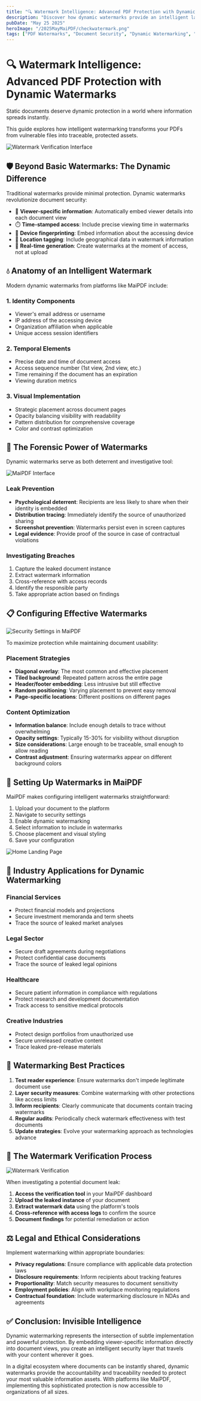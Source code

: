 ```yaml
---
title: "🔍 Watermark Intelligence: Advanced PDF Protection with Dynamic Watermarks"
description: "Discover how dynamic watermarks provide an intelligent layer of security for your shared PDFs, tracing unauthorized distribution and deterring document leaks."
pubDate: "May 25 2025"
heroImage: "/2025MayMaiPDF/checkwatermark.png"
tags: ["PDF Watermarks", "Document Security", "Dynamic Watermarking", "Leak Prevention", "Document Protection"]
---
```


# 🔍 Watermark Intelligence: Advanced PDF Protection with Dynamic Watermarks

<div class="intro-panel">
  <p>Static documents deserve dynamic protection in a world where information spreads instantly.</p>
  <p>This guide explores how intelligent watermarking transforms your PDFs from vulnerable files into traceable, protected assets.</p>
</div>

![Watermark Verification Interface](/2025MayMaiPDF/checkwatermark.png)

## 🛡️ Beyond Basic Watermarks: The Dynamic Difference

Traditional watermarks provide minimal protection. Dynamic watermarks revolutionize document security:

- 👤 **Viewer-specific information**: Automatically embed viewer details into each document view
- ⏱️ **Time-stamped access**: Include precise viewing time in watermarks
- 📱 **Device fingerprinting**: Embed information about the accessing device
- 📍 **Location tagging**: Include geographical data in watermark information
- 🔄 **Real-time generation**: Create watermarks at the moment of access, not at upload

## 💧 Anatomy of an Intelligent Watermark

Modern dynamic watermarks from platforms like MaiPDF include:

### 1. Identity Components
- Viewer's email address or username
- IP address of the accessing device
- Organization affiliation when applicable
- Unique access session identifiers

### 2. Temporal Elements
- Precise date and time of document access
- Access sequence number (1st view, 2nd view, etc.)
- Time remaining if the document has an expiration
- Viewing duration metrics

### 3. Visual Implementation
- Strategic placement across document pages
- Opacity balancing visibility with readability
- Pattern distribution for comprehensive coverage
- Color and contrast optimization

## 🔎 The Forensic Power of Watermarks

Dynamic watermarks serve as both deterrent and investigative tool:

![MaiPDF Interface](/2025MayMaiPDF/menus_in_maipdf.png)

### Leak Prevention
- **Psychological deterrent**: Recipients are less likely to share when their identity is embedded
- **Distribution tracing**: Immediately identify the source of unauthorized sharing
- **Screenshot prevention**: Watermarks persist even in screen captures
- **Legal evidence**: Provide proof of the source in case of contractual violations

### Investigating Breaches
1. Capture the leaked document instance
2. Extract watermark information
3. Cross-reference with access records
4. Identify the responsible party
5. Take appropriate action based on findings

## 📋 Configuring Effective Watermarks

![Security Settings in MaiPDF](/2025MayMaiPDF/settings_in_cloudshare.png)

To maximize protection while maintaining document usability:

### Placement Strategies
- **Diagonal overlay**: The most common and effective placement
- **Tiled background**: Repeated pattern across the entire page
- **Header/footer embedding**: Less intrusive but still effective
- **Random positioning**: Varying placement to prevent easy removal
- **Page-specific locations**: Different positions on different pages

### Content Optimization
- **Information balance**: Include enough details to trace without overwhelming
- **Opacity settings**: Typically 15-30% for visibility without disruption
- **Size considerations**: Large enough to be traceable, small enough to allow reading
- **Contrast adjustment**: Ensuring watermarks appear on different background colors

## 🔧 Setting Up Watermarks in MaiPDF

MaiPDF makes configuring intelligent watermarks straightforward:

1. Upload your document to the platform
2. Navigate to security settings
3. Enable dynamic watermarking
4. Select information to include in watermarks
5. Choose placement and visual styling
6. Save your configuration

![Home Landing Page](/2025MayMaiPDF/Home_Landing.png)

## 💼 Industry Applications for Dynamic Watermarking

### Financial Services
- Protect financial models and projections
- Secure investment memoranda and term sheets
- Trace the source of leaked market analyses

### Legal Sector
- Secure draft agreements during negotiations
- Protect confidential case documents
- Trace the source of leaked legal opinions

### Healthcare
- Secure patient information in compliance with regulations
- Protect research and development documentation
- Track access to sensitive medical protocols

### Creative Industries
- Protect design portfolios from unauthorized use
- Secure unreleased creative content
- Trace leaked pre-release materials

## 🌟 Watermarking Best Practices

1. **Test reader experience**: Ensure watermarks don't impede legitimate document use
2. **Layer security measures**: Combine watermarking with other protections like access limits
3. **Inform recipients**: Clearly communicate that documents contain tracing watermarks
4. **Regular audits**: Periodically check watermark effectiveness with test documents
5. **Update strategies**: Evolve your watermarking approach as technologies advance

## 🔄 The Watermark Verification Process

![Watermark Verification](/2025MayMaiPDF/checkwatermark.png)

When investigating a potential document leak:

1. **Access the verification tool** in your MaiPDF dashboard
2. **Upload the leaked instance** of your document
3. **Extract watermark data** using the platform's tools
4. **Cross-reference with access logs** to confirm the source
5. **Document findings** for potential remediation or action

## ⚖️ Legal and Ethical Considerations

Implement watermarking within appropriate boundaries:

- **Privacy regulations**: Ensure compliance with applicable data protection laws
- **Disclosure requirements**: Inform recipients about tracking features
- **Proportionality**: Match security measures to document sensitivity
- **Employment policies**: Align with workplace monitoring regulations
- **Contractual foundation**: Include watermarking disclosure in NDAs and agreements

## ✅ Conclusion: Invisible Intelligence

Dynamic watermarking represents the intersection of subtle implementation and powerful protection. By embedding viewer-specific information directly into document views, you create an intelligent security layer that travels with your content wherever it goes.

In a digital ecosystem where documents can be instantly shared, dynamic watermarks provide the accountability and traceability needed to protect your most valuable information assets. With platforms like MaiPDF, implementing this sophisticated protection is now accessible to organizations of all sizes.